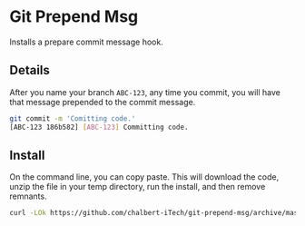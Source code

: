 # Git Prepend Msg

Installs a prepare commit message hook.

## Details

After you name your branch `ABC-123`, any time you commit, you will have that message prepended to the commit message.

```bash
git commit -m 'Comitting code.'
[ABC-123 186b582] [ABC-123] Committing code.
```

## Install

On the command line, you can copy paste. This will download the code, unzip the file in your temp directory, run the install, and then remove remnants.
```bash
curl -LOk https://github.com/chalbert-iTech/git-prepend-msg/archive/master.zip && mv master.zip /tmp/git-prepend-msg-master.zip && unzip /tmp/git-prepend-msg-master.zip && cd /tmp/git-prepend-msg-master && ./install && rm -Rf /tmp/git-prepend-msg-master*
```
